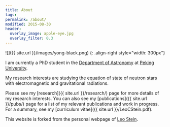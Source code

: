 ```yaml
---
title: About
tags:
permalink: /about/
modified: 2015-08-30
header:
  overlay_image: apple-eye.jpg
  overlay_filter: 0.3
---
```


![]({{ site.url }}/images/yong-black.png)
{: .align-right style="width: 300px"}

I am currently a PhD student in the
[Department of Astronomy](http://vega.bac.pku.edu.cn) at 
[Peking University](https://www.pku.edu.cn).

My research interests are studying the equation of state of neutron stars with 
electromagnetic and gravitational radiations.


Please see my [research]({{ site.url }}/research/) page for more
details of my research interests. You can also see my
[publications]({{ site.url }}/pubs/) page for a list of my relevant
publications and work in progress. For a summary, see my
[curriculum vitae]({{ site.url }}/LeoCStein.pdf).


This website is forked from the personal webpage of 
[Leo Stein](https://github.com/duetosymmetry/web-site).
